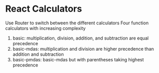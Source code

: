 # React Calculators
Use Router to switch between the different calculators
Four function calculators with increasing complexity
1. basic: multiplication, division, addition, and subtraction are equal precedence
2. basic-mdas: multiplication and division are higher precedence than addition and subtraction
3. basic-pmdas: basic-mdas but with parentheses taking highest precedence
